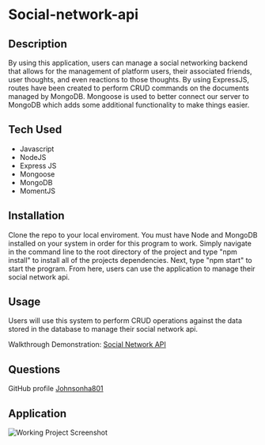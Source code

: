 # Social-network-api

## Description

By using this application, users can manage a social networking backend that allows for the management of platform users, their associated friends, user thoughts, and even reactions to those thoughts. By using ExpressJS, routes have been created to perform CRUD commands on the documents managed by MongoDB. Mongoose is used to better connect our server to MongoDB which adds some additional functionality to make things easier. 

## Tech Used
  * Javascript
  * NodeJS
  * Express JS
  * Mongoose
  * MongoDB
  * MomentJS

## Installation

Clone the repo to your local enviroment. You must have Node and MongoDB installed on your system in order for this program to work. Simply navigate in the command line to the root directory of the project and type "npm install" to install all of the projects dependencies. Next, type "npm start" to start the program. From here, users can use the application to manage their social network api.

## Usage

Users will use this system to perform CRUD operations against the data stored in the database to manage their social network api. 

Walkthrough Demonstration: [Social Network API]( https://drive.google.com/file/d/1uGPnJELph6AYwNi1EsQxHkmIwOiKSiSU/view?usp=sharing)

## Questions

GitHub profile [Johnsonha801](https://github.com/Johnsonha801)

## Application
![Working Project Screenshot]( https://user-images.githubusercontent.com/84554237/143791571-1c76832c-697c-4c94-981e-af134822b0b9.png)